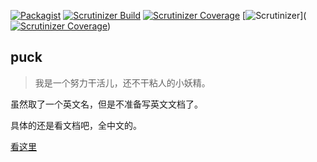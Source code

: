 [![Packagist](https://img.shields.io/packagist/dt/rozbo/puck.svg)](https://packagist.org/packages/rozbo/puck)
[![Scrutinizer Build](https://img.shields.io/scrutinizer/build/g/rozbo/puck.svg)](https://scrutinizer-ci.com/g/Rozbo/puck)
[![Scrutinizer Coverage](https://img.shields.io/scrutinizer/coverage/g/rozbo/puck.svg)](https://scrutinizer-ci.com/g/Rozbo/puck)
[![Scrutinizer](https://img.shields.io/scrutinizer/g/rozbo/puck.svg)]([![Scrutinizer Coverage](https://img.shields.io/scrutinizer/coverage/g/rozbo/puck.svg)](https://scrutinizer-ci.com/g/Rozbo/puck))

## puck

> 我是一个努力干活儿，还不干粘人的小妖精。




虽然取了一个英文名，但是不准备写英文文档了。  

具体的还是看文档吧，全中文的。

[看这里](https://puck.zz173.com)